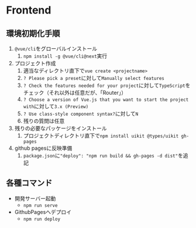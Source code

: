 # Frontend

## 環境初期化手順

1. `@vue/cli`をグローバルインストール
   1. `npm install -g @vue/cli@next`実行
2. プロジェクト作成
   1. 適当なディレクトリ直下で`vue create <projectname>`
   2. `? Please pick a preset`に対して`Manually select features`
   3. `? Check the features needed for your project`に対して`TypeScript`をチェック（それ以外は任意だが、「Router」）
   4. `? Choose a version of Vue.js that you want to start the project with`に対して`3.x (Preview)`
   5. `? Use class-style component syntax?`に対して`N`
   6. 残りの質問は任意
3. 残りの必要なパッケージをインストール
   1. プロジェクトディレクトリ直下で`npm install uikit @types/uikit gh-pages`
4. github pagesに反映準備
   1. `package.json`に`"deploy": "npm run build && gh-pages -d dist"`を追記

## 各種コマンド

- 開発サーバー起動
  - `npm run serve`
- GithubPagesへデプロイ
  - `npm run deploy`